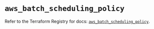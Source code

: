 # `aws_batch_scheduling_policy`

Refer to the Terraform Registry for docs: [`aws_batch_scheduling_policy`](https://registry.terraform.io/providers/hashicorp/aws/6.0.0/docs/resources/batch_scheduling_policy).
